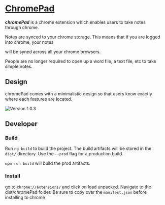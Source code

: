 # [ChromePad](https://chrome.google.com/webstore/detail/chromepad/dpofibmpjiejdbmpkflaedamfkglbdfl)

**_chromePad_** is a chrome extension which enables users to take notes through chrome.

Notes are synced to your chrome storage. This means that if you are logged into chrome, your notes

will be syned across all your chrome browsers.

People are no longer required to open up a word file, a text file, etc to take simple notes.

## Design

chromePad comes with a minimalistic design so that users know exactly where each features are located.

![Version 1.0.3](https://user-images.githubusercontent.com/16367621/40810225-348d9b26-64fb-11e8-844e-1ec88fca001e.png)

## Developer

### Build

Run `ng build` to build the project. The build artifacts will be stored in the `dist/` directory. Use the `--prod` flag for a production build.

`npm run build` will build the prod artifacts.

### Install

go to `chrome://extensions/` and click on load unpacked. Navigate to the dist/chromePad folder. Be sure to copy over the `manifest.json` before installing to chrome

